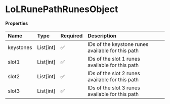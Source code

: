 # LoLRunePathRunesObject

**Properties**

| Name      | Type      | Required | Description                                       |
| :-------- | :-------- | :------- | :------------------------------------------------ |
| keystones | List[int] | ✅       | IDs of the keystone runes available for this path |
| slot1     | List[int] | ✅       | IDs of the slot 1 runes available for this path   |
| slot2     | List[int] | ✅       | IDs of the slot 2 runes available for this path   |
| slot3     | List[int] | ✅       | IDs of the slot 3 runes available for this path   |

<!-- This file was generated by liblab | https://liblab.com/ -->
